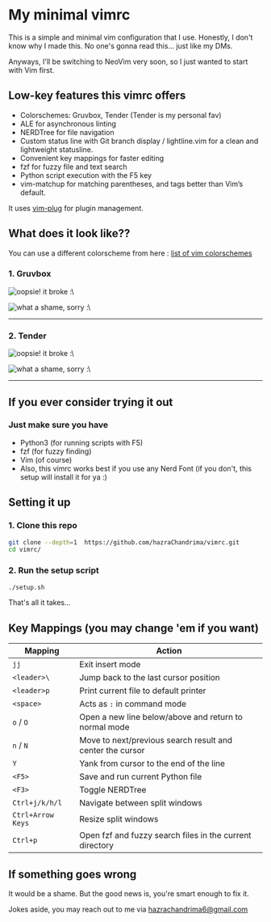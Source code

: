 # My minimal vimrc

This is a simple and minimal vim configuration that I use.
Honestly, I don't know why I made this. No one's gonna read this... just like my DMs.

Anyways, I'll be switching to NeoVim very soon, so I just wanted to start with Vim first.


## Low-key features this vimrc offers
- Colorschemes: Gruvbox, Tender (Tender is my personal fav)
- ALE for asynchronous linting
- NERDTree for file navigation
- Custom status line with Git branch display / lightline.vim for a clean and lightweight statusline.
- Convenient key mappings for faster editing
- fzf for fuzzy file and text search
- Python script execution with the F5 key
- vim-matchup for matching parentheses, and tags better than Vim’s default.

It uses [vim-plug](https://github.com/junegunn/vim-plug) for plugin management.


## What does it look like??

You can use a different colorscheme from here : [list of vim colorschemes](https://github.com/rafi/awesome-vim-colorschemes)

### 1. Gruvbox

![oopsie! it broke :\\](screenshots/gruvbox/nerdtree.png)

![what a shame, sorry :\\](screenshots/gruvbox/fzf.png)

---

### 2. Tender

![oopsie! it broke :\\](screenshots/tender/nerdtree.png)

![what a shame, sorry :\\](screenshots/tender/fzf.png)

---


## If you ever consider trying it out

### Just make sure you have

* Python3 (for running scripts with F5)
* fzf (for fuzzy finding)
* Vim (of course)
* Also, this vimrc works best if you use any Nerd Font (if you don't, this setup will install it for ya :)


## Setting it up

### 1. Clone this repo

```bash
git clone --depth=1  https://github.com/hazraChandrima/vimrc.git
cd vimrc/
```

### 2. Run the setup script

```bash
./setup.sh
```

That's all it takes...


## Key Mappings (you may change 'em if you want)

| Mapping           | Action                                                    |
| ----------------- | --------------------------------------------------------- |
| `jj`              | Exit insert mode                                          |
| `<leader>\`       | Jump back to the last cursor position                     |
| `<leader>p`       | Print current file to default printer                     |
| `<space>`         | Acts as `:` in command mode                               |
| `o` / `O`         | Open a new line below/above and return to normal mode     |
| `n` / `N`         | Move to next/previous search result and center the cursor |
| `Y`               | Yank from cursor to the end of the line                   |
| `<F5>`            | Save and run current Python file                          |
| `<F3>`            | Toggle NERDTree                                           |
| `Ctrl+j/k/h/l`    | Navigate between split windows                            |
| `Ctrl+Arrow Keys` | Resize split windows                                      |
| `Ctrl+p`          | Open fzf and fuzzy search files in the current directory  |


## If something goes wrong

It would be a shame. But the good news is, you're smart enough to fix it.

Jokes aside, you may reach out to me via hazrachandrima6@gmail.com
